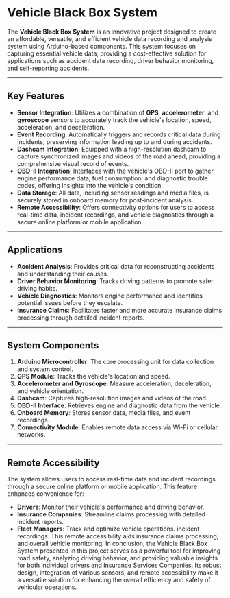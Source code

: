 

# Vehicle Black Box System

The **Vehicle Black Box System** is an innovative project designed to create an affordable, versatile, and efficient vehicle data recording and analysis system using Arduino-based components. This system focuses on capturing essential vehicle data, providing a cost-effective solution for applications such as accident data recording, driver behavior monitoring, and self-reporting accidents.

---

## Key Features

- **Sensor Integration**: Utilizes a combination of **GPS**, **accelerometer**, and **gyroscope** sensors to accurately track the vehicle's location, speed, acceleration, and deceleration.
- **Event Recording**: Automatically triggers and records critical data during incidents, preserving information leading up to and during accidents.
- **Dashcam Integration**: Equipped with a high-resolution dashcam to capture synchronized images and videos of the road ahead, providing a comprehensive visual record of events.
- **OBD-II Integration**: Interfaces with the vehicle's OBD-II port to gather engine performance data, fuel consumption, and diagnostic trouble codes, offering insights into the vehicle's condition.
- **Data Storage**: All data, including sensor readings and media files, is securely stored in onboard memory for post-incident analysis.
- **Remote Accessibility**: Offers connectivity options for users to access real-time data, incident recordings, and vehicle diagnostics through a secure online platform or mobile application.

---

## Applications

- **Accident Analysis**: Provides critical data for reconstructing accidents and understanding their causes.
- **Driver Behavior Monitoring**: Tracks driving patterns to promote safer driving habits.
- **Vehicle Diagnostics**: Monitors engine performance and identifies potential issues before they escalate.
- **Insurance Claims**: Facilitates faster and more accurate insurance claims processing through detailed incident reports.

---

## System Components

1. **Arduino Microcontroller**: The core processing unit for data collection and system control.
2. **GPS Module**: Tracks the vehicle's location and speed.
3. **Accelerometer and Gyroscope**: Measure acceleration, deceleration, and vehicle orientation.
4. **Dashcam**: Captures high-resolution images and videos of the road.
5. **OBD-II Interface**: Retrieves engine and diagnostic data from the vehicle.
6. **Onboard Memory**: Stores sensor data, media files, and event recordings.
7. **Connectivity Module**: Enables remote data access via Wi-Fi or cellular networks.

---

## Remote Accessibility

The system allows users to access real-time data and incident recordings through a secure online platform or mobile application. This feature enhances convenience for:
- **Drivers**: Monitor their vehicle's performance and driving behavior.
- **Insurance Companies**: Streamline claims processing with detailed incident reports.
- **Fleet Managers**: Track and optimize vehicle operations.
incident recordings. This remote accessibility aids insurance claims processing, and overall vehicle
monitoring.
In conclusion, the Vehicle Black Box System presented in this project serves as a powerful tool
for improving road safety, analyzing driving behavior, and providing valuable insights for both
individual drivers and Insurance Services Companies. Its robust design, integration of various
sensors, and remote accessibility make it a versatile solution for enhancing the overall efficiency
and safety of vehicular operations.
